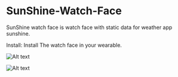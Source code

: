 # SunShine-Watch-Face
SunShine watch face is watch face with static data for weather app sunshine.

Install:
Install The watch face in your wearable. 


![Alt text](https://raw.githubusercontent.com/sun3y21/SunShine-Watch-Face/master/preview_digital.png?raw=true "For Square image")


![Alt text](https://raw.githubusercontent.com/sun3y21/SunShine-Watch-Face/master/preview_digital_circular.png?raw=true "For Square image")

